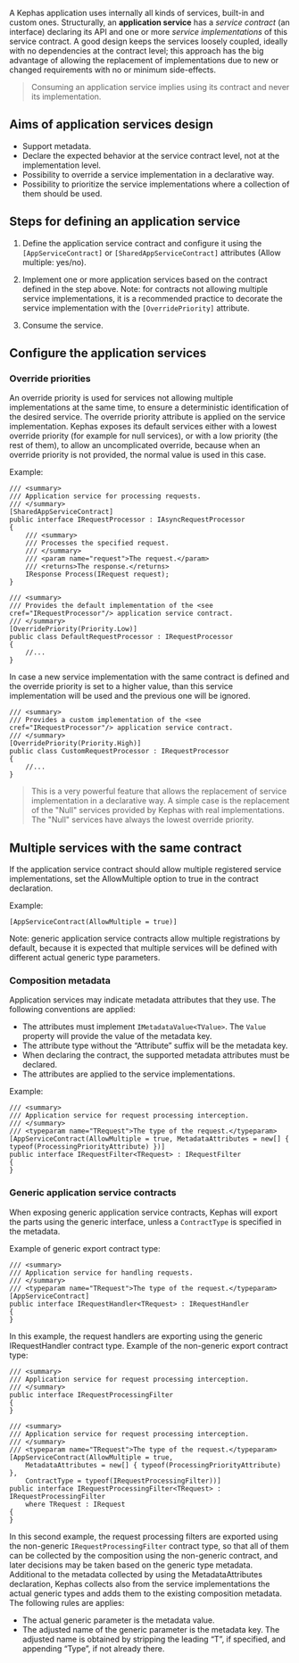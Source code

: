 A Kephas application uses internally all kinds of services, built-in and custom ones. Structurally, an **application service** has a *service contract* (an interface) declaring its API and one or more *service implementations* of this service contract. A good design keeps the services loosely coupled, ideally with no dependencies at the contract level; this approach has the big advantage of allowing the replacement of implementations due to new or changed requirements with no or minimum side-effects.

> Consuming an application service implies using its contract and never its implementation.

## Aims of application services design
* Support metadata.
* Declare the expected behavior at the service contract level, not at the implementation level.
* Possibility to override a service implementation in a declarative way.
* Possibility to prioritize the service implementations where a collection of them should be used.

## Steps for defining an application service

1. Define the application service contract and configure it using the `[AppServiceContract]` or `[SharedAppServiceContract]` attributes (Allow multiple: yes/no).

2. Implement one or more application services based on the contract defined in the step above. Note: for contracts not allowing multiple service implementations, it is a recommended practice to decorate the service implementation with the `[OverridePriority]` attribute.

3. Consume the service.

## Configure the application services
### Override priorities

An override priority is used for services not allowing multiple implementations at the same time, to ensure a deterministic identification of the desired service. The override priority attribute is applied on the service implementation.
Kephas exposes its default services either with a lowest override priority (for example for null services), or with a low priority (the rest of them), to allow an uncomplicated override, because when an override priority is not provided, the normal value is used in this case.

Example:

    /// <summary>
    /// Application service for processing requests.
    /// </summary>
    [SharedAppServiceContract]
    public interface IRequestProcessor : IAsyncRequestProcessor
    {
        /// <summary>
        /// Processes the specified request.
        /// </summary>
        /// <param name="request">The request.</param>
        /// <returns>The response.</returns>
        IResponse Process(IRequest request);
    }

    /// <summary>
    /// Provides the default implementation of the <see cref="IRequestProcessor"/> application service contract.
    /// </summary>
    [OverridePriority(Priority.Low)]
    public class DefaultRequestProcessor : IRequestProcessor
    {
        //...
    }

In case a new service implementation with the same contract is defined and the override priority is set to a higher value, than this service implementation will be used and the previous one will be ignored.

    /// <summary>
    /// Provides a custom implementation of the <see cref="IRequestProcessor"/> application service contract.
    /// </summary>
    [OverridePriority(Priority.High)]
    public class CustomRequestProcessor : IRequestProcessor
    {
        //...
    }

> This is a very powerful feature that allows the replacement of service implementation in a declarative way. A simple case is the replacement of the "Null" services provided by Kephas with real implementations. The "Null" services have always the lowest override priority.

## Multiple services with the same contract
If the application service contract should allow multiple registered service implementations, set the AllowMultiple option to true in the contract declaration.

Example: 

    [AppServiceContract(AllowMultiple = true)]

Note: generic application service contracts allow multiple registrations by default, because it is expected that multiple services will be defined with different actual generic type parameters.

### Composition metadata
Application services may indicate metadata attributes that they use. The following conventions are applied:
* The attributes must implement `IMetadataValue<TValue>`. The `Value` property will provide the value of the metadata key.
* The attribute type without the “Attribute” suffix will be the metadata key.
* When declaring the contract, the supported metadata attributes must be declared.
* The attributes are applied to the service implementations.

Example:

    /// <summary>
    /// Application service for request processing interception.
    /// </summary>
    /// <typeparam name="TRequest">The type of the request.</typeparam>
    [AppServiceContract(AllowMultiple = true, MetadataAttributes = new[] { typeof(ProcessingPriorityAttribute) })]
    public interface IRequestFilter<TRequest> : IRequestFilter
    {
    }

### Generic application service contracts
When exposing generic application service contracts, Kephas will export the parts using the generic interface, unless a `ContractType` is specified in the metadata.

Example of generic export contract type:

    /// <summary>
    /// Application service for handling requests.
    /// </summary>
    /// <typeparam name="TRequest">The type of the request.</typeparam>
    [AppServiceContract]
    public interface IRequestHandler<TRequest> : IRequestHandler
    {
    }

In this example, the request handlers are exporting using the generic IRequestHandler contract type.
Example of the non-generic export contract type:

    /// <summary>
    /// Application service for request processing interception.
    /// </summary>
    public interface IRequestProcessingFilter
    {
    }

    /// <summary>
    /// Application service for request processing interception.
    /// </summary>
    /// <typeparam name="TRequest">The type of the request.</typeparam>
    [AppServiceContract(AllowMultiple = true, 
        MetadataAttributes = new[] { typeof(ProcessingPriorityAttribute) }, 
        ContractType = typeof(IRequestProcessingFilter))]
    public interface IRequestProcessingFilter<TRequest> : IRequestProcessingFilter
        where TRequest : IRequest
    {
    }

In this second example, the request processing filters are exported using the non-generic `IRequestProcessingFilter` contract type, so that all of them can be collected by the composition using the non-generic contract, and later decisions may be taken based on the generic type metadata.
Additional to the metadata collected by using the MetadataAttributes declaration, Kephas collects also from the service implementations the actual generic types and adds them to the existing composition metadata. The following rules are applies:
* The actual generic parameter is the metadata value.
* The adjusted name of the generic parameter is the metadata key. The adjusted name is obtained by stripping the leading “T”, if specified, and appending “Type”, if not already there.
